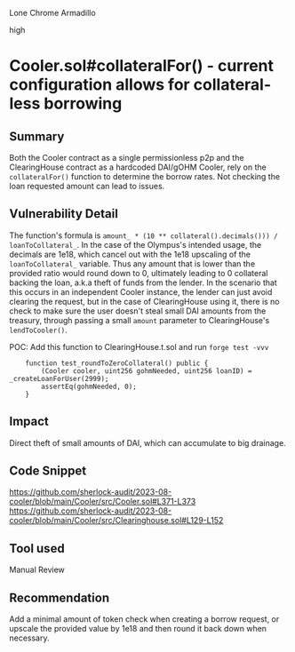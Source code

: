 Lone Chrome Armadillo

high

# Cooler.sol#collateralFor() - current configuration allows for collateral-less borrowing
## Summary
Both the Cooler contract as a single permissionless p2p and the ClearingHouse contract as a hardcoded DAI/gOHM Cooler, rely on the ``collateralFor()`` function to determine the borrow rates. Not checking the loan requested amount can lead to issues. 

## Vulnerability Detail
The function's formula is ``amount_ * (10 ** collateral().decimals())) / loanToCollateral_``.
In the case of the Olympus's intended usage, the decimals are 1e18, which cancel out with the 1e18 upscaling of the ``loanToCollateral_`` variable. Thus any amount that is lower than the provided ratio would round down to 0, ultimately leading to 0 collateral backing the loan, a.k.a theft of funds from the lender.
In the scenario that this occurs in an independent Cooler instance, the lender can just avoid clearing the request, but in the case of ClearingHouse using it, there is no check to make sure the user doesn't steal small DAI amounts from the treasury, through passing a small ``amount`` parameter to ClearingHouse's ``lendToCooler()``.

POC: Add this function to ClearingHouse.t.sol and run ``forge test -vvv``
```solidity
    function test_roundToZeroCollateral() public {
        (Cooler cooler, uint256 gohmNeeded, uint256 loanID) = _createLoanForUser(2999);
        assertEq(gohmNeeded, 0);
    }
```

## Impact
Direct theft of small amounts of DAI, which can accumulate to big drainage.

## Code Snippet
https://github.com/sherlock-audit/2023-08-cooler/blob/main/Cooler/src/Cooler.sol#L371-L373
https://github.com/sherlock-audit/2023-08-cooler/blob/main/Cooler/src/Clearinghouse.sol#L129-L152

## Tool used

Manual Review

## Recommendation
Add a minimal amount of token check when creating a borrow request, or upscale the provided value by 1e18 and then round it back down when necessary.
